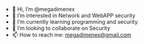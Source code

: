 - 👋 Hi, I’m @megadimenex
- 👀 I’m interested in Network and WebAPP security 
- 🌱 I’m currently learning programming and security
- 💞️ I’m looking to collaborate on Security
- 📫 How to reach me: megadimenex@gmail.com

<!---
megadimenex/megadimenex is a ✨ special ✨ repository because its `README.md` (this file) appears on your GitHub profile.
You can click the Preview link to take a look at your changes.
--->
